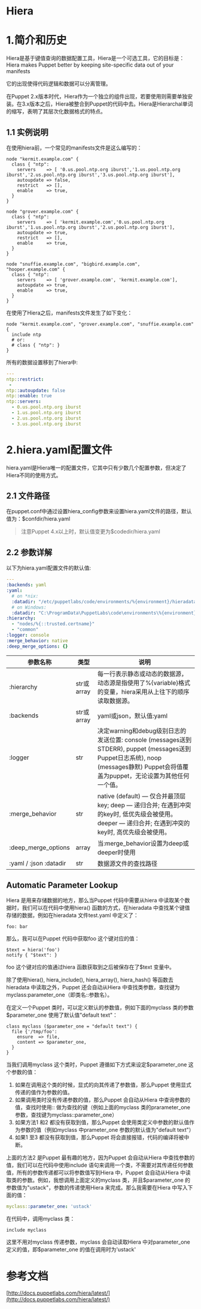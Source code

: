 # Hiera

# 1.简介和历史

Hiera是基于键值查询的数据配置工具，Hiera是一个可选工具，它的目标是：Hiera makes Puppet better by keeping site-specific data out of your manifests

它的出现使得代码逻辑和数据可以分离管理。

在Puppet 2.x版本时代，Hiera作为一个独立的组件出现，若要使用则需要单独安装。在3.x版本之后，Hiera被整合到Puppet的代码中去。Hiera是Hierarchal单词的缩写，表明了其层次化数据格式的特点。

## 1.1 实例说明

在使用hiera前，一个常见的manifests文件是这么编写的：

```puppet
node "kermit.example.com" {
  class { "ntp":
    servers    => [ '0.us.pool.ntp.org iburst','1.us.pool.ntp.org iburst','2.us.pool.ntp.org iburst','3.us.pool.ntp.org iburst'],
    autoupdate => false,
    restrict   => [],
    enable     => true,
  }
}
 
node "grover.example.com" {
  class { "ntp":
    servers    => [ 'kermit.example.com','0.us.pool.ntp.org iburst','1.us.pool.ntp.org iburst','2.us.pool.ntp.org iburst'],
    autoupdate => true,
    restrict   => [],
    enable     => true,
  }
}
 
node "snuffie.example.com", "bigbird.example.com", "hooper.example.com" {
  class { "ntp":
    servers    => [ 'grover.example.com', 'kermit.example.com'],
    autoupdate => true,
    enable     => true,
  }
}
```

在使用了Hiera之后，manifests文件发生了如下变化：

```puppet
node "kermit.example.com", "grover.example.com", "snuffie.example.com" {
  include ntp
  # or:
  # class { "ntp": }
}
```


所有的数据设置移到了hiera中:

```yaml
---
ntp::restrict:
 -
ntp::autoupdate: false
ntp::enable: true
ntp::servers:
  - 0.us.pool.ntp.org iburst
  - 1.us.pool.ntp.org iburst
  - 2.us.pool.ntp.org iburst
  - 3.us.pool.ntp.org iburst
```

# 2.hiera.yaml配置文件

hiera.yaml是Hiera唯一的配置文件，它其中只有少数几个配置参数，但决定了Hiera不同的使用方式。

## 2.1 文件路径

在puppet.conf中通过设置hiera\_config参数来设置hiera.yaml文件的路径，默认值为：$confdir/hiera.yaml      

> 注意Puppet 4.x以上时，默认值变更为$codedir/hiera.yaml

## 2.2 参数详解

以下为hiera.yaml配置文件的默认值:

```yaml
---
:backends: yaml
:yaml:
  # on *nix:
  :datadir: "/etc/puppetlabs/code/environments/%{environment}/hieradata"
  # on Windows:
  :datadir: "C:\ProgramData\PuppetLabs\code\environments\%{environment}\hieradata"
:hierarchy:
  - "nodes/%{::trusted.certname}"
  - "common"
:logger: console
:merge_behavior: native
:deep_merge_options: {}
```

| 参数名称 | 类型 | 说明 |
| --- | --- | --- |
| :hierarchy | str或array | 每一行表示静态或动态的数据源，动态源是指使用了%{variable}格式的变量，hiera采用从上往下的顺序读取数据源。 |
| :backends | str或array | yaml或json，默认值:yaml |
| :logger | str | 决定warning和debug级别日志的发送位置: console (messages送到STDERR), puppet (messages送到Puppet日志系统), noop (messages静默) Puppet会将值覆盖为puppet，无论设置为其他任何一个值。|
| :merge_behavior [ ](http://docs.puppetlabs.com/hiera/3.0/configuring.html#mergebehavior) | str | native (default) — 仅合并最顶层key; deep — 递归合并; 在遇到冲突的key时, 低优先级会被使用。deeper — 递归合并; 在遇到冲突的key时, 高优先级会被使用。|
| :deep\_merge\_options | array | 当:merge\_behavior设置为deep或deeper时使用 |
| :yaml / :json :datadir | str |  数据源文件的查找路径 |

## Automatic Parameter Lookup

Hiera 是用来存储数据的地方，那么当Puppet 代码中需要从hiera 中读取某个数据时，我们可以在代码中使用hiera() 函数的方式，在hieradata 中查找某个键值存储的数据，例如在hieradata 文件test.yaml 中定义了：

``` foo: bar ```

那么，我可以在Puppet 代码中获取foo 这个键对应的值：

```puppet
$text = hiera('foo')
notify { "$text": }
```

foo 这个键对应的值通过hiera 函数获取到之后被保存在了$text 变量中。

除了使用hiera(), hiera\_include(), hiera\_array(), hiera\_hash() 等函数去hieradata 中读取之外，Puppet 还会自动从Hiera 中查找类参数，查找键为myclass:parameter\_one（即类名::参数名）。

在定义一个Puppet 类时，可以定义默认的参数值，例如下面的myclass 类的参数$parameter\_one 使用了默认值"default text"：

```puppet
class myclass ($parameter_one = "default text") {
  file {'/tmp/foo':
    ensure  => file,
    content => $parameter_one,
  }
}
```

当我们调用myclass 这个类时，Puppet 遵循如下方式来设定$parameter_one 这个参数的值：

 1. 如果在调用这个类的时候，显式的向其传递了参数值，那么Puppet 使用显式传递的值作为参数的值。
 2. 如果调用类时没有传递参数的值，那么Puppet 会自动从Hiera 中查询参数的值，查找时使用<CLASS NAME>::<PARAMETER NAME> 做为查找的键（例如上面的myclass 类的prarameter\_one 参数，查找键为myclass::parameter\_one）
 3. 如果方法1 和2 都没有获取到值，那么Puppet 会使用类定义中参数的默认值作为参数的值（例如myclass 中prameter\_one 参数的默认值为"default text"）
 4. 如果1 至3 都没有获取到值，那么Puppet 将会直接报错，代码的编译将被中断。

上面的方法2 是Puppet 最有趣的地方，因为Puppet 会自动从Hiera 中查找参数的值，我们可以在代码中使用include 语句来调用一个类，不需要对其传递任何参数值，所有的参数传递都可以将参数值写到Hiera 中，Puppet 会自动从Hiera 中读取类的参数。例如，我想调用上面定义的myclass 类，并且$parameter\_one 的参数值为"ustack"，参数的传递使用Hiera 来完成。那么我需要在Hiera 中写入下面的值：

```yaml
myclass::parameter_one: 'ustack'
```

在代码中，调用myclass 类：
```puppet
include myclass
```

这里不用对myclass 传递参数，myclass 会自动读取Hiera 中对parameter_one 定义的值，即$parameter_one 的值在调用时为'ustack'


# 参考文档

[http://docs.puppetlabs.com/hiera/latest/](http://docs.puppetlabs.com/hiera/latest/)
